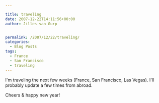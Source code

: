 ```yaml
---

title: traveling
date: 2007-12-22T14:11:56+00:00
author: Jilles van Gurp


permalink: /2007/12/22/traveling/
categories:
  - Blog Posts
tags:
  - France
  - San Francisco
  - traveling
---
```

I'm traveling the next few weeks (France, San Francisco, Las Vegas). I'll probably update a few times from abroad.

Cheers & happy new year!